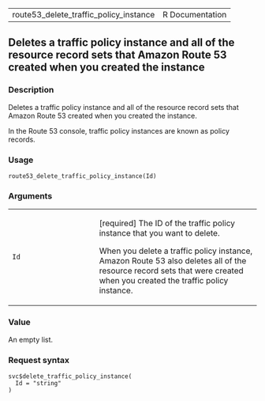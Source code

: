 <table style="width: 100%;">
<tbody>
<tr class="odd">
<td>route53_delete_traffic_policy_instance</td>
<td style="text-align: right;">R Documentation</td>
</tr>
</tbody>
</table>

## Deletes a traffic policy instance and all of the resource record sets that Amazon Route 53 created when you created the instance

### Description

Deletes a traffic policy instance and all of the resource record sets
that Amazon Route 53 created when you created the instance.

In the Route 53 console, traffic policy instances are known as policy
records.

### Usage

    route53_delete_traffic_policy_instance(Id)

### Arguments

<table>
<colgroup>
<col style="width: 35%" />
<col style="width: 65%" />
</colgroup>
<tbody>
<tr class="odd">
<td><code
id="route53_delete_traffic_policy_instance_:_Id">Id</code></td>
<td><p>[required] The ID of the traffic policy instance that you want to
delete.</p>
<p>When you delete a traffic policy instance, Amazon Route 53 also
deletes all of the resource record sets that were created when you
created the traffic policy instance.</p></td>
</tr>
</tbody>
</table>

### Value

An empty list.

### Request syntax

    svc$delete_traffic_policy_instance(
      Id = "string"
    )
